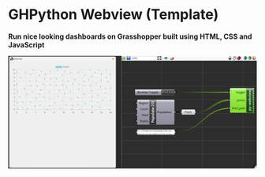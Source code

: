 # GHPython Webview (Template)

**Run nice looking dashboards on Grasshopper built using HTML, CSS and JavaScript**

![](sample_webview.png)
